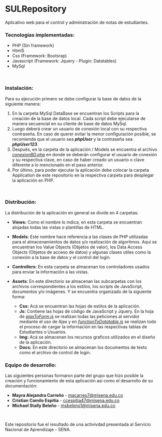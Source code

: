 # SULRepository
Aplicativo web para el control y administración de notas de estudiantes.

### Tecnologías implementadas:
  - PHP (Sin framework)
  - Html5
  - Css (Framework: Bootsrap)
  - Javascript (Framework: Jquery - Plugin: Datatables)
  - MySql
<br />
  
### Instalación:
  Para su ejecución primero se debe configurar la base de datos de la siguiente manera:
  1. En la carpeta MySql DataBase se encuentran los Scripts para la creación de la base de datos local. Cada script debe ejecutarse de manera secuencial en su cliente de base de datos MySql.
  2. Luego deberá crear un usuario de conexión local con su respectiva contraseña. En caso de querer evitar la menor configuración posible, se recomienda que el usuario sea **_phpUser_** y la contraseña sea **_phpUser123_**.
  3. Después, en la carpeta de la aplicación / Models se encuentra el archivo _[conexionBD.php](Application/Models/conexionBD.php)_ en donde se deberán configurar el usuario de conexión y su respectiva clave, en caso de haber creado un usuario o clave diferente a lo mencionado en el paso anterior.
  4. Por último, para poder ejecutar la aplicación debe colocar la carpeta Application de este repositorio en la respectiva carpeta para desplegar la aplicación en PHP.
<br />
  
### Distribución:
  La distribución de la aplicación en general se divide en 4 carpetas:
  - **Views:** Como el nombre lo indica, en esta carpeta se encuentran alojadas todas las vistas o plantillas de HTML.
  - **Models:** Este nombre hace referencia a las clases de PHP utilizadas para el almacenamientos de datos y/o realización de algoritmos. Aquí se encuentran los Value Objects (Objetos de valor), los Data Access Objects (Objetos de acceso de datos) y algunas clases utiles como la conexión a la base de datos y el control del login.
  - **Controllers:** En esta carpeta se almacenan los controladores usados para enviar la información a las vistas.
  - **Assets:** En este directorio se almacenan las subcarpetas con los archivos correspondientes a los estilos, los scripts de JavaScript, documentos y/o imágenes. Y se encuentra organizado de la siguiente forma:

    - **Css:** Acá se encuentran las hojas de estilos de la aplicación.
    - **Js:** Contiene las hojas de código de JavaScript y Jquery. En la hoja de _[ajaxToForm.js](Application/Assets/js/ajaxToForms.js)_ se realizan todas las peticiones al servidor mediante el uso de Ajax y en _[functionToDatatable.js](Application/Assets/js/functionToDatatable.js)_ se realizan todo el proceso de cargar la información en las respectivas tablas de Estudiantes o Usuarios.
    - **Img:** Acá se almacenan los recursos graficos utilizados en el diseño de la aplicación.
    - **Docs:** En este directorio se almacenan los documentos de texto como el archivo de control de login.

### Equipo de desarrollo:
Las siguientes personas formaron parte del grupo que hizo posible la creación y funcionamiento de esta aplicación asi como el desarrollo de su documentación:
- **Mayra Alejandra Carreño** - macarreo7@misena.edu.co
- **Cristian Camilo Espitia** - ccespitia47@misena.edu.co
- **Michael Stally Beleño** - msbeleno1@misena.edu.co
<br />

Este repositorio fue el resultado de una activivdad presentada al Servicio Nacional de Aprendizaje - SENA.
